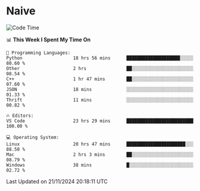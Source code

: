 # Naive
<!-- ## 日拱一卒，功不唐捐 -->
<!-- [![GitHub Streak](https://streak-stats.demolab.com/?user=XiaoXKKK)](https://git.io/streak-stats) -->
<!--START_SECTION:waka-->
![Code Time](http://img.shields.io/badge/Code%20Time-55%20hrs%2010%20mins-blue)

📊 **This Week I Spent My Time On** 

```text
💬 Programming Languages: 
Python                   18 hrs 56 mins      ████████████████████░░░░░   80.60 % 
Other                    2 hrs               ██░░░░░░░░░░░░░░░░░░░░░░░   08.54 % 
C++                      1 hr 47 mins        ██░░░░░░░░░░░░░░░░░░░░░░░   07.60 % 
JSON                     18 mins             ░░░░░░░░░░░░░░░░░░░░░░░░░   01.33 % 
Thrift                   11 mins             ░░░░░░░░░░░░░░░░░░░░░░░░░   00.82 % 

🔥 Editors: 
VS Code                  23 hrs 29 mins      █████████████████████████   100.00 % 

💻 Operating System: 
Linux                    20 hrs 47 mins      ██████████████████████░░░   88.50 % 
Mac                      2 hrs 3 mins        ██░░░░░░░░░░░░░░░░░░░░░░░   08.79 % 
Windows                  38 mins             █░░░░░░░░░░░░░░░░░░░░░░░░   02.72 % 
```


 Last Updated on 21/11/2024 20:18:11 UTC
<!--END_SECTION:waka-->
